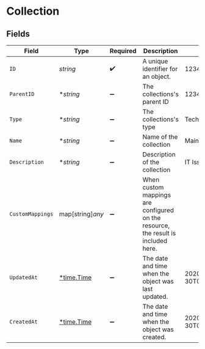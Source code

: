 # Collection


## Fields

| Field                                                                             | Type                                                                              | Required                                                                          | Description                                                                       | Example                                                                           |
| --------------------------------------------------------------------------------- | --------------------------------------------------------------------------------- | --------------------------------------------------------------------------------- | --------------------------------------------------------------------------------- | --------------------------------------------------------------------------------- |
| `ID`                                                                              | *string*                                                                          | :heavy_check_mark:                                                                | A unique identifier for an object.                                                | 12345                                                                             |
| `ParentID`                                                                        | **string*                                                                         | :heavy_minus_sign:                                                                | The collections's parent ID                                                       | 12345                                                                             |
| `Type`                                                                            | **string*                                                                         | :heavy_minus_sign:                                                                | The collections's type                                                            | Technical                                                                         |
| `Name`                                                                            | **string*                                                                         | :heavy_minus_sign:                                                                | Name of the collection                                                            | Main IT Issues                                                                    |
| `Description`                                                                     | **string*                                                                         | :heavy_minus_sign:                                                                | Description of the collection                                                     | IT Issues                                                                         |
| `CustomMappings`                                                                  | map[string]*any*                                                                  | :heavy_minus_sign:                                                                | When custom mappings are configured on the resource, the result is included here. |                                                                                   |
| `UpdatedAt`                                                                       | [*time.Time](https://pkg.go.dev/time#Time)                                        | :heavy_minus_sign:                                                                | The date and time when the object was last updated.                               | 2020-09-30T07:43:32.000Z                                                          |
| `CreatedAt`                                                                       | [*time.Time](https://pkg.go.dev/time#Time)                                        | :heavy_minus_sign:                                                                | The date and time when the object was created.                                    | 2020-09-30T07:43:32.000Z                                                          |